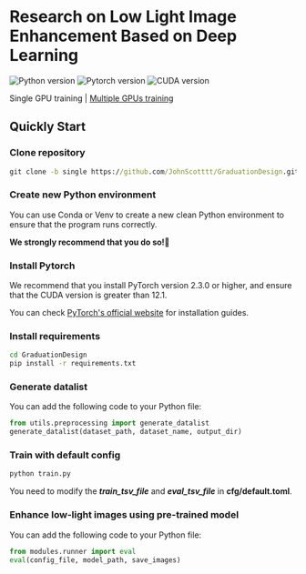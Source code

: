 # Research on Low Light Image Enhancement Based on Deep Learning

![Python version](https://img.shields.io/badge/Python-3.10+-blue) ![Pytorch version](https://img.shields.io/badge/Pytorch-2.3.0+-blue) ![CUDA version](https://img.shields.io/badge/CUDA-12.1+-blue)

Single GPU training | [Multiple GPUs training](https://github.com/JohnScotttt/GraduationDesign/tree/multiple/README.md)

## Quickly Start

### Clone repository

```cmd
git clone -b single https://github.com/JohnScotttt/GraduationDesign.git
```

### Create new Python environment

You can use Conda or Venv to create a new clean Python environment to ensure that the program runs correctly. 

**We strongly recommend that you do so!🥰**

### Install Pytorch

We recommend that you install PyTorch version 2.3.0 or higher, and ensure that the CUDA version is greater than 12.1.

You can check [PyTorch's official website](https://pytorch.org/get-started/previous-versions/) for installation guides.

### Install requirements

```cmd
cd GraduationDesign
pip install -r requirements.txt
```

### Generate datalist

You can add the following code to your Python file:

```python
from utils.preprocessing import generate_datalist
generate_datalist(dataset_path, dataset_name, output_dir)
```

### Train with default config

```cmd
python train.py
```

You need to modify the ***train_tsv_file*** and ***eval_tsv_file*** in **cfg/default.toml**.

### Enhance low-light images using pre-trained model

You can add the following code to your Python file:

```python
from modules.runner import eval
eval(config_file, model_path, save_images)
```
